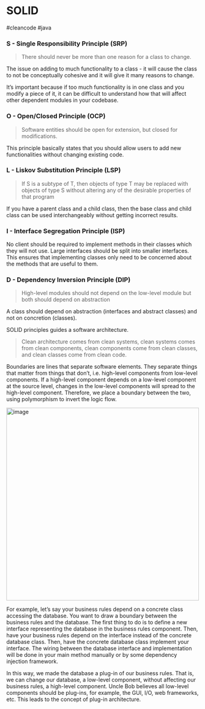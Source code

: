 # SOLID

#cleancode  #java

### S - Single Responsibility Principle (SRP)

> There should never be more than one reason for a class to change.

The issue on adding to much functionality to a class - it will cause the class to not be conceptually cohesive and it will give it many reasons to change.

It’s important because if too much functionality is in one class and you modify a piece of it, it can be difficult to understand how that will affect other dependent modules in your codebase.

### O - Open/Closed Principle (OCP)

> Software entities should be open for extension, but closed for modifications.

This principle basically states that you should allow users to add new functionalities without changing existing code.

### L - Liskov Substitution Principle (LSP)

> If S is a subtype of T, then objects of type T may be replaced with objects of type S without altering any of the desirable properties of that program

If you have a parent class and a child class, then the base class and child class can be used interchangeably without getting incorrect results.

### I - Interface Segregation Principle (ISP)

No client should be required to implement methods in their classes which they will not use. Large interfaces should be split into smaller interfaces. This ensures that implementing classes only need to be concerned about the methods that are useful to them. 

### D - Dependency Inversion Principle (DIP)

> High-level modules should not depend on the low-level module but both should depend on abstraction

A class should depend on abstraction (interfaces and abstract classes) and not on concretion (classes).


SOLID principles guides a software architecture. 

> Clean architecture comes from clean systems, clean systems comes from clean components, clean components come from clean classes, and clean classes come from clean code.
> 
Boundaries are lines that separate software elements. They separate things that matter from things that don’t, i.e. high-level components from low-level components. If a high-level component depends on a low-level component at the source level, changes in the low-level components will spread to the high-level component. Therefore, we place a boundary between the two, using polymorphism to invert the logic flow. 

<img width="503" alt="image" src="https://user-images.githubusercontent.com/43614605/172988157-e1c7f29d-98ad-4123-aee9-587e17c2c357.png">

For example, let’s say your business rules depend on a concrete class accessing the database. You want to draw a boundary between the business rules and the database. The first thing to do is to define a new interface representing the database in the business rules component. Then, have your business rules depend on the interface instead of the concrete database class. Then, have the concrete database class implement your interface. The wiring between the database interface and implementation will be done in your main method manually or by some dependency injection framework.

In this way, we made the database a plug-in of our business rules. That is, we can change our database, a low-level component, without affecting our business rules, a high-level component. Uncle Bob believes all low-level components should be plug-ins, for example, the GUI, I/O, web frameworks, etc. This leads to the concept of plug-in architecture.


